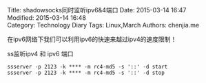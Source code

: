 Title: shadowsocks同时监听ipv6&4端口
Date: 2015-03-14 16:47  
Modified: 2015-03-14 16:48  
Category: Technology Diary
Tags: Linux,March
Authors: chenjia.me

在ipv6网络下我们可以利用ipv6的快速来越过ipv4的速度限制！

ss监听ipv4 和 ipv6 端口

 	ssserver -p 2123 -k **** -m rc4-md5 -s '::' -d start
	ssserver -p 2123 -k **** -m rc4-md5 -s '::' -d stop



